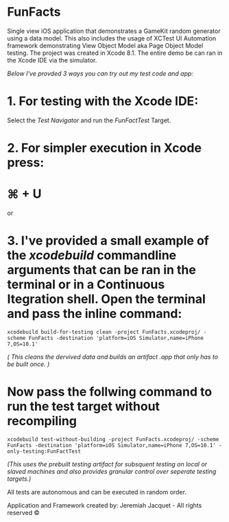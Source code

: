 # FunFacts
Single view iOS application that demonstrates a GameKit random generator using a data model.
This also includes the usage of XCTest UI Automation framework demonstrating View Object Model aka Page Object Model testing. 
The project was created in Xcode 8.1. The entire demo be can ran in the Xcode IDE via the simulator. 

_Below I've provded 3 ways you can try out my test code and app:_

# 1. For testing with the Xcode IDE:

Select the *Test Navigator* and run the *FunFactTest* Target. 

# 2. For simpler execution in Xcode press: 
# ⌘ + U

or

# 3. I've provided a small example of the *xcodebuild* commandline arguments that can be ran in the terminal or in a Continuous Itegration shell. Open the terminal and pass the inline command:
  
`xcodebuild build-for-testing clean -project FunFacts.xcodeproj/ -scheme FunFacts -destination 'platform=iOS Simulator,name=iPhone 7,OS=10.1'`

  _( This cleans the dervived data and builds an artifact *.app* that only has to be built once. )_

# Now pass the follwing command to run the test target without recompiling

`xcodebuild test-without-building -project FunFacts.xcodeproj/ -scheme FunFacts -destination 'platform=iOS Simulator,name=iPhone 7,OS=10.1' -only-testing:FunFactTest`

  _(This uses the prebuilt testing artifact for subsquent testing on local or slaved machines and also provides granular control over seperate testing targets.)_

All tests are autonomous and can be executed in random order.

Application and Framework created by:
Jeremiah Jacquet - All rights reserved ©
